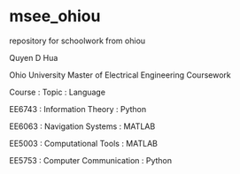 # msee_ohiou
repository for schoolwork from ohiou

Quyen D Hua

Ohio University
Master of Electrical Engineering
Coursework

Course : Topic : Language

EE6743 : Information Theory : Python

EE6063 : Navigation Systems : MATLAB

EE5003 : Computational Tools : MATLAB

EE5753 : Computer Communication : Python
